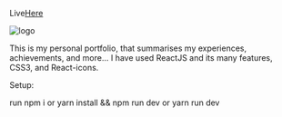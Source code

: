 Live[Here](https://ekambaportfolio.netlify.app/)

![logo](https://i.ibb.co/37s7F4t/a.png)

This is my personal portfolio, that summarises my experiences, achievements, and more... I have used ReactJS and its many features, CSS3, and React-icons.

Setup:

run npm i or yarn install && npm run dev or yarn run dev
